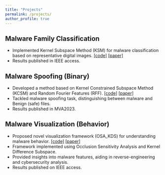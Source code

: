 ```yaml
---
title: "Projects"
permalink: /projects/
author_profile: true
---
```




##  Malware Family Classification 
- Implemented Kernel Subspace Method (KSM) for malware classification based on representative digital images. [[code]](https://github.com/Djaferbenchadi/Malware_classification_ksm) [[paper]](https://ieeexplore.ieee.org/abstract/document/10244023)
- Results published in IEEE access.
  
##  Malware Spoofing (Binary) 
- Developed a method based on Kernel Constrained Subspace Method (KCSM) and Random Fourier Features (RFF). [[code]](https://github.com/Djaferbenchadi/Malware_analysis_binary) [[paper]](https://ieeexplore.ieee.org/abstract/document/10215631)
- Tackled malware spoofing task, distinguishing between malware and Benign (safe) files.
- Results published in MVA2023.

##  Malware Visualization (Behavior) 
- Proposed novel visualization framework (OSA_KDS) for understanding malware behavior. [[code]](https://github.com/Djaferbenchadi/OSA_KDS) [[paper]](https://ieeexplore.ieee.org/abstract/document/10244023)
- Framework implemented using Occlusion Sensitivity Analysis and Kernel Difference Subspace.
- Provided insights into malware features, aiding in reverse-engineering and cybersecurity analysis.
- Results published on IEEE access.
